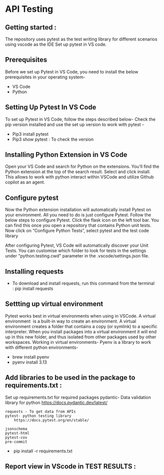 # API Testing

## Getting started :
The repository uses pytest as the test writing library for different scenarios using vscode as the IDE
Set up pytest in VS code.

## Prerequisites
Before we set up Pytest in VS Code, you need to install the below prerequisites in your operating system-
  * VS Code 
  * Python

## Setting Up Pytest In VS Code
To set up Pytest in VS Code, follow the steps described below-
Check the pip version installed and use the set up version to work with pytest - 
  * Pip3 install pytest
  * Pip3 show pytest : To check the version

## Installing Python Extension in VS Code
Open your VS Code and search for Python on the extensions. You’ll find the Python extension at the top of the search result. Select and click install.
This allows to work with python interact within VSCode and utilize Github copilot as an agent.

## Configure pytest
Now the Python extension installation will automatically install Pytest on your environment. All you need to do is just configure Pytest. Follow the below steps to configure Pytest.
Click the flask icon on the left tool bar. You can find this once you open a repository that contains Python unit tests.
Now click on “Configure Python Tests”, select pytest and the test code library

After configuring Pytest, VS Code will automatically discover your Unit Tests. You can customise which folder to look for tests in the settings under "python.testing.cwd" parameter in the .vscode/settings.json file.
## Installing requests
  * To download and install requests, run this command from the terminal : pip install requests
  
## Settting up virtual environment
Pytest works best in virtual environments when using in VSCode. A virtual environment  is a built-in way to create an environment. A virtual environment creates a folder that contains a copy (or symlink) to a specific interpreter. When you install packages into a virtual environment it will end up in this new folder, and thus isolated from other packages used by other workspaces.
Working in virtual environments-
Pyenv is a library to work with different python environments-
  * brew install pyenv
  * pyenv install 3.13

## Add libraries to be used in the package to requirements.txt :
Set up requirements.txt for required packages
	pydantic- Data validation library for python 
 		https://docs.pydantic.dev/latest/
   
	requests - To get data from APIs
	pytest- python testing library
 		https://docs.pytest.org/en/stable/
   
	jsonschema 
	pytest-html
	pytest-cov
	pre-commit
*  pip install -r requirements.txt

## Report view in VScode in TEST RESULTS :


